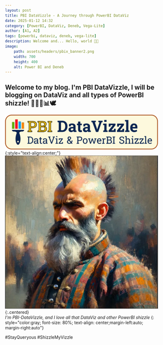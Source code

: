```yaml
---
layout: post
title: PBI DataVizzle - A Journey through PowerBI DataViz
date: 2025-01-12 14:32
category: [PowerBI, DataViz, Deneb, Vega-Lite]
author: [A1, A2]
tags: [powerbi, dataviz, deneb, vega-lite]
description: Welcome and... Hello, world 👋🏼
image: 
    path: assets/headers/pbix_banner2.png
    width: 700
    height: 400
    alt: Power BI and Deneb
---
```


## Welcome to my blog. I'm PBI DataVizzle, I will be blogging on DataViz and all types of PowerBI shizzle! 🧙🏼‍♂️📊🕊️

![Banner](/assets/img/deneb_walkthrough_images/pbi-datavizzle-super-banner.png)
{:style="text-align:center;"}
![Me](/assets/img/deneb_walkthrough_images/pbi-data-vizzle-main-character.png){:.centered}  
*I'm PBI-DataVizzle, and I love all that DataViz and other PowerBI shizzle*
{: style="color:gray; font-size: 80%; text-align: center;margin-left:auto; margin-right:auto"}

#StayQueryous #ShizzleMyVizzle